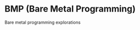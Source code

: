 <!-- SPDX-License-Identifier: zlib-acknowledgement -->

# BMP (Bare Metal Programming)
Bare metal programming explorations
